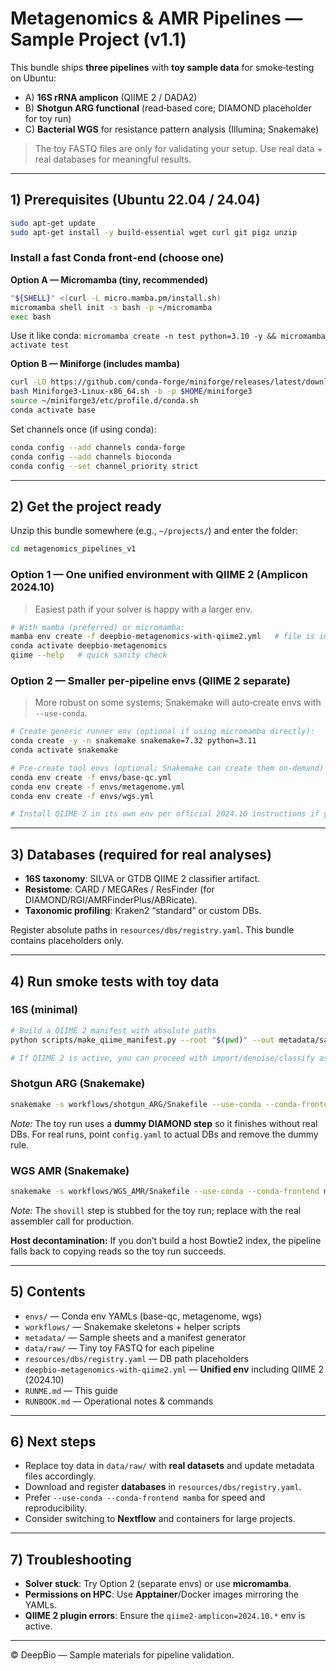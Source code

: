 # Metagenomics & AMR Pipelines — Sample Project (v1.1)

This bundle ships **three pipelines** with **toy sample data** for smoke‑testing on Ubuntu:

- A) **16S rRNA amplicon** (QIIME 2 / DADA2)
- B) **Shotgun ARG functional** (read‑based core; DIAMOND placeholder for toy run)
- C) **Bacterial WGS** for resistance pattern analysis (Illumina; Snakemake)

> The toy FASTQ files are only for validating your setup. Use real data + real databases for meaningful results.

---

## 1) Prerequisites (Ubuntu 22.04 / 24.04)

```bash
sudo apt-get update
sudo apt-get install -y build-essential wget curl git pigz unzip
```

### Install a fast Conda front‑end (choose one)

**Option A — Micromamba (tiny, recommended)**
```bash
"${SHELL}" <(curl -L micro.mamba.pm/install.sh)
micromamba shell init -s bash -p ~/micromamba
exec bash
```
Use it like conda: `micromamba create -n test python=3.10 -y && micromamba activate test`

**Option B — Miniforge (includes mamba)**
```bash
curl -LO https://github.com/conda-forge/miniforge/releases/latest/download/Miniforge3-Linux-x86_64.sh
bash Miniforge3-Linux-x86_64.sh -b -p $HOME/miniforge3
source ~/miniforge3/etc/profile.d/conda.sh
conda activate base
```

Set channels once (if using conda):
```bash
conda config --add channels conda-forge
conda config --add channels bioconda
conda config --set channel_priority strict
```

---

## 2) Get the project ready

Unzip this bundle somewhere (e.g., `~/projects/`) and enter the folder:
```bash
cd metagenomics_pipelines_v1
```

### Option 1 — One unified environment **with QIIME 2 (Amplicon 2024.10)**
> Easiest path if your solver is happy with a larger env.

```bash
# With mamba (preferred) or micromamba:
mamba env create -f deepbio-metagenomics-with-qiime2.yml   # file is in the project root
conda activate deepbio-metagenomics
qiime --help   # quick sanity check
```

### Option 2 — Smaller per‑pipeline envs (QIIME 2 separate)
> More robust on some systems; Snakemake will auto‑create envs with `--use-conda`.

```bash
# Create generic runner env (optional if using micromamba directly):
conda create -y -n snakemake snakemake=7.32 python=3.11
conda activate snakemake

# Pre‑create tool envs (optional; Snakemake can create them on‑demand)
conda env create -f envs/base-qc.yml
conda env create -f envs/metagenome.yml
conda env create -f envs/wgs.yml

# Install QIIME 2 in its own env per official 2024.10 instructions if you choose this route.
```

---

## 3) Databases (required for real analyses)

- **16S taxonomy**: SILVA or GTDB QIIME 2 classifier artifact.
- **Resistome**: CARD / MEGARes / ResFinder (for DIAMOND/RGI/AMRFinderPlus/ABRicate).
- **Taxonomic profiling**: Kraken2 “standard” or custom DBs.

Register absolute paths in `resources/dbs/registry.yaml`. This bundle contains placeholders only.

---

## 4) Run smoke tests with toy data

### 16S (minimal)
```bash
# Build a QIIME 2 manifest with absolute paths
python scripts/make_qiime_manifest.py --root "$(pwd)" --out metadata/samples_16s_manifest.tsv

# If QIIME 2 is active, you can proceed with import/denoise/classify as per workflows/16S/RUNBOOK.md
```

### Shotgun ARG (Snakemake)
```bash
snakemake -s workflows/shotgun_ARG/Snakefile --use-conda --conda-frontend mamba -j 4
```
*Note:* The toy run uses a **dummy DIAMOND step** so it finishes without real DBs. For real runs, point `config.yaml` to actual DBs and remove the dummy rule.

### WGS AMR (Snakemake)
```bash
snakemake -s workflows/WGS_AMR/Snakefile --use-conda --conda-frontend mamba -j 4
```
*Note:* The `shovill` step is stubbed for the toy run; replace with the real assembler call for production.

**Host decontamination:** If you don’t build a host Bowtie2 index, the pipeline falls back to copying reads so the toy run succeeds.

---

## 5) Contents

- `envs/` — Conda env YAMLs (base-qc, metagenome, wgs)
- `workflows/` — Snakemake skeletons + helper scripts
- `metadata/` — Sample sheets and a manifest generator
- `data/raw/` — Tiny toy FASTQ for each pipeline
- `resources/dbs/registry.yaml` — DB path placeholders
- `deepbio-metagenomics-with-qiime2.yml` — **Unified env** including QIIME 2 (2024.10)
- `RUNME.md` — This guide
- `RUNBOOK.md` — Operational notes & commands

---

## 6) Next steps

- Replace toy data in `data/raw/` with **real datasets** and update metadata files accordingly.
- Download and register **databases** in `resources/dbs/registry.yaml`.
- Prefer `--use-conda --conda-frontend mamba` for speed and reproducibility.
- Consider switching to **Nextflow** and containers for large projects.

---

## 7) Troubleshooting

- **Solver stuck**: Try Option 2 (separate envs) or use **micromamba**.
- **Permissions on HPC**: Use **Apptainer**/Docker images mirroring the YAMLs.
- **QIIME 2 plugin errors**: Ensure the `qiime2-amplicon=2024.10.*` env is active.

---

© DeepBio — Sample materials for pipeline validation.
